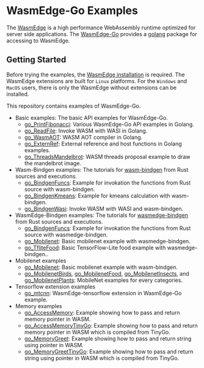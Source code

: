 # WasmEdge-Go Examples

The [WasmEdge](https://github.com/WasmEdge/WasmEdge) is a high performance WebAssembly runtime optimized for server side applications. The [WasmEdge-Go](https://github.com/second-state/WasmEdge-go) provides a [golang](https://golang.org/) package for accessing to WasmEdge.

## Getting Started

Before trying the examples, the [WasmEdge installation](https://wasmedge.org/book/en/start/install.html) is required.
The WasmEdge extensions are built for `Linux` platforms. For the `Windows` and `MacOS` users, there is only the WasmEdge without extensions can be installed.

This repository contains examples of WasmEdge-Go.

* Basic examples: The basic API examples for WasmEdge-Go.
  * [go_PrintFibonacci](https://github.com/second-state/WasmEdge-go-examples/tree/master/go_PrintFibonacci): Various WasmEdge-Go API examples in Golang.
  * [go_ReadFile](https://github.com/second-state/WasmEdge-go-examples/tree/master/go_ReadFile): Invoke WASM with WASI in Golang.
  * [go_WasmAOT](https://github.com/second-state/WasmEdge-go-examples/tree/master/go_WasmAOT): WASM AOT compiler in Golang.
  * [go_ExternRef](https://github.com/second-state/WasmEdge-go-examples/tree/master/go_ExternRef): External reference and host functions in Golang examples.
  * [go_ThreadsMandelbrot](https://github.com/second-state/WasmEdge-go-examples/tree/master/go_ThreadsMandelbrot): WASM threads proposal example to draw the mandelbrot image.
* Wasm-Bindgen examples: The tutorials for [wasm-bindgen](https://github.com/rustwasm/wasm-bindgen) from Rust sources and executions.
  * [go_BindgenFuncs](https://github.com/second-state/WasmEdge-go-examples/tree/master/go_BindgenFuncs): Example for invokation the functions from Rust source with wasm-bindgen.
  * [go_BindgenKmeans](https://github.com/second-state/WasmEdge-go-examples/tree/master/go_BindgenKmeans): Example for kmeans calculation with wasm-bindgen.
  * [go_BindgenWasi](https://github.com/second-state/WasmEdge-go-examples/tree/master/go_BindgenWasi): Invoke WASM with WASI and wasm-bindgen.
* WasmEdge-Bindgen examples: The tutorials for [wasmedge-bindgen](https://github.com/second-state/wasmedge-bindgen) from Rust sources and executions.
  * [go_BindgenFuncs](https://github.com/second-state/WasmEdge-go-examples/tree/master/wasmedge-bindgen/go_BindgenFuncs): Example for invokation the functions from Rust source with wasmedge-bindgen.
  * [go_Mobilenet](https://github.com/second-state/WasmEdge-go-examples/tree/master/wasmedge-bindgen/go_Mobilenet): Basic mobilenet example with wasmedge-bindgen.
  * [go_TfliteFood](https://github.com/second-state/WasmEdge-go-examples/tree/master/wasmedge-bindgen/go_TfliteFood): Basic TensorFlow-Lite food example with wasmedge-bindgen..
* Mobilenet examples
  * [go_Mobilenet](https://github.com/second-state/WasmEdge-go-examples/tree/master/go_Mobilenet): Basic mobilenet example with wasm-bindgen.
  * [go_MobilenetBirds](https://github.com/second-state/WasmEdge-go-examples/tree/master/go_MobilenetBirds), [go_MobilenetFood](https://github.com/second-state/WasmEdge-go-examples/tree/master/go_MobilenetFood), [go_MobilenetInsects](https://github.com/second-state/WasmEdge-go-examples/tree/master/go_MobilenetInsects), and [go_MobilenetPlants](https://github.com/second-state/WasmEdge-go-examples/tree/master/go_MobilenetPlants): MobileNet examples for every categories.
* Tensorflow extension examples
  * [go_mtcnn](https://github.com/second-state/WasmEdge-go-examples/tree/master/go_mtcnn): WasmEdge-tensorflow extension in WasmEdge-Go example.
* Memory examples
  * [go_AccessMemory](https://github.com/second-state/WasmEdge-go-examples/tree/master/go_AccessMemory): Example showing how to pass and return memory pointer in WASM.
  * [go_AccessMemoryTinyGo](https://github.com/second-state/WasmEdge-go-examples/tree/master/go_AccessMemoryTinyGo): Example showing how to pass and return memory pointer in WASM which is compiled from TinyGo.
  * [go_MemoryGreet](https://github.com/second-state/WasmEdge-go-examples/tree/master/go_MemoryGreet): Example showing how to pass and return string using pointer in WASM.
  * [go_MemoryGreetTinyGo](https://github.com/second-state/WasmEdge-go-examples/tree/master/go_MemoryGreetTinyGo): Example showing how to pass and return string using pointer in WASM which is compiled from TinyGo.
